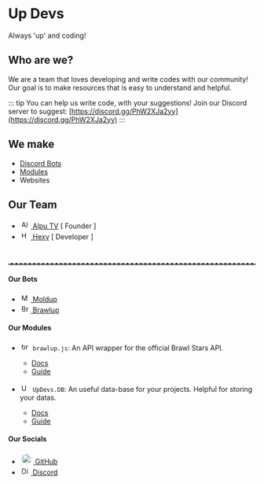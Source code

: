 # Up Devs
Always 'up' and coding!

## Who are we?
We are a team that loves developing and write codes with our community! Our goal is to make resources that is easy to understand and helpful.

::: tip
You can help us write code, with your suggestions! Join our Discord server to suggest: [https://discord.gg/PhW2XJa2yy](https://discord.gg/PhW2XJa2yy)
:::

## We make

* [Discord Bots](#our-bots)
* [Modules](#our-modules)
* Websites

## Our Team

<style>
.rounded {
  border-radius: 50% !important;
  border: 2px solid #0000;
  padding: 1px;
}

hr.dashed {
  border-top: 3px dashed #bbb;
}
</style>

* [<img src="https://avatars.githubusercontent.com/u/77716705?v=4" alt="Alpu TV" height="16" class="rounded"> Alpu TV](https://github.com/alputv) [ Founder ]
* [<img src="https://images-ext-2.discordapp.net/external/2dZVVL6feMSM7lxfFkKVW__LToSOzmToSEmocJV5vcA/https/cdn.discordapp.com/embed/avatars/0.png" alt="Hexy" height="16" class="rounded"> Hexy](https://github.com/Hexyy) [ Developer ]

<br>
<hr class="dashed">

#### Our Bots
* [<img src="https://images-ext-2.discordapp.net/external/jXBlP0FROv88f2v_j9z_I4XBSRlsT5LTvOUn_osIvlU/%3Fsize%3D256/https/cdn.discordapp.com/avatars/761571443196559371/8e18c5f664ad3e5df9fe4a508b2a8402.png" alt="Moldup" height="16" class="rounded"> Moldup](https://bot.moldup.tk)
* [<img src="https://images-ext-1.discordapp.net/external/xnMZ6sHoQ3wDtfh40ZQp5G5QQyJxoW9rQvGXCOBqQTU/%3Fsize%3D256/https/cdn.discordapp.com/avatars/817473313793376266/a846aca1cf138447d2bcf0b7ee12f058.png" alt="Brawlup" height="16" class="rounded"> Brawlup](https://discord.com/oauth2/authorize?client_id=817473313793376266&scope=bot+applications.commands&permissions=1543685241)

#### Our Modules
* <img src="https://i.imgur.com/wSdI5oB.png" alt="brawlup.js" height="16" class="rounded"> `brawlup.js`: An API wrapper for the official Brawl Stars API.
  * [Docs](https://brawlup.js.org/)
  * [Guide](/bjs)

* <img src="https://i.imgur.com/QT0aT7z.png" alt="UpDevs.DB" height="16" class="rounded"> `UpDevs.DB`: An useful data-base for your projects. Helpful for storing your datas.
  * [Docs](https://updevs-db.js.org/)
  * [Guide](/updb)

#### Our Socials
* [<img src="https://github.githubassets.com/images/modules/logos_page/GitHub-Mark.png" alt="GitHub" height="21" class="rounded"> GitHub](https://github.com/Up-Devs)
* [<img src="https://images-ext-2.discordapp.net/external/2dZVVL6feMSM7lxfFkKVW__LToSOzmToSEmocJV5vcA/https/cdn.discordapp.com/embed/avatars/0.png" alt="Discord" height="16" class="rounded"> Discord](https://discord.gg/PhW2XJa2yy)